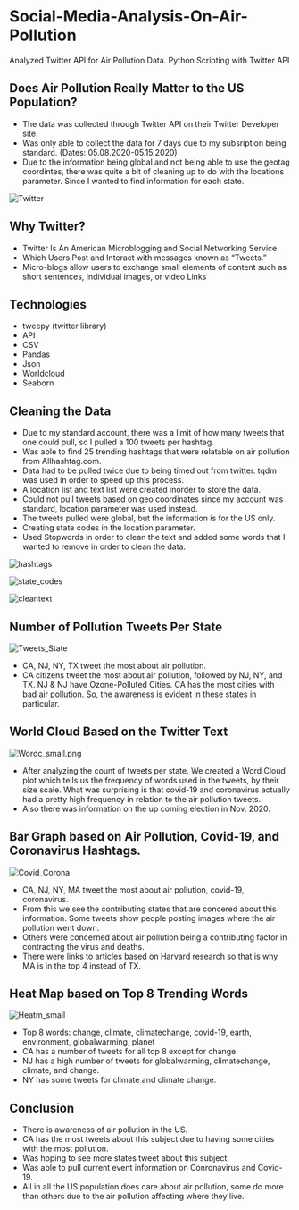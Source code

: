 # Social-Media-Analysis-On-Air-Pollution
Analyzed Twitter API for Air Pollution Data. Python Scripting with Twitter API


## Does Air Pollution Really Matter to the US Population?
* The data was collected through Twitter API on their Twitter Developer site. 
* Was only able to collect the data for 7 days due to my subsription being standard. (Dates: 05.08.2020-05.15.2020)
* Due to the information being global and not being able to use the geotag coordintes, 
  there was quite a bit of cleaning up to do with the locations parameter. Since I wanted
  to find information for each state. 

![Twitter](images/Twitter.png)
## Why Twitter?
* Twitter Is An American Microblogging and Social Networking Service.
* Which Users Post and Interact with messages known as “Tweets.”
* Micro-blogs allow users to exchange small elements of content such as short sentences, individual images, or video Links

## Technologies
* tweepy (twitter library)
* API
* CSV
* Pandas
* Json
* Worldcloud
* Seaborn 

## Cleaning the Data
* Due to my standard account, there was a limit of how many tweets that one could pull, so I pulled a 100 tweets per hashtag. 
* Was able to find 25 trending hashtags that were relatable on air pollution from Allhashtag.com. 
* Data had to be pulled twice due to being timed out from twitter. tqdm was used in order to speed up this process.
* A location list and text list were created inorder to store the data.
* Could not pull tweets based on geo coordinates since my account was standard, location parameter was used instead.
* The tweets pulled were global, but the information is for the US only. 
* Creating state codes in the location parameter. 
* Used Stopwords in order to clean the text and added some words that I wanted to remove in order to clean the data.

![hashtags](images/hashtags.png)

![state_codes](images/state_codes.png)

![cleantext](images/cleantext.png)


## Number of Pollution Tweets Per State
![Tweets_State](images/Tweets_State.png)

* CA, NJ, NY, TX tweet the most about air pollution.
* CA citizens tweet the most about air pollution, followed by NJ, NY, and TX. NJ & NJ have Ozone-Polluted Cities. CA has the       most cities with bad air pollution. So, the awareness is evident in these states in particular. 



## World Cloud Based on the Twitter Text
![Wordc_small.png](images/Wordc_small.png)


* After analyzing the count of tweets per state. We created a Word Cloud plot which tells us the frequency of words used in the tweets, by their size scale. What was surprising is that covid-19 and coronavirus actually had a pretty high frequency in relation to the air pollution tweets.
* Also there was information on the up coming election in Nov. 2020.


## Bar Graph based on Air Pollution, Covid-19, and Coronavirus Hashtags.  
![Covid_Corona](images/Covid_Corona.png)

* CA, NJ, NY, MA tweet the most about air pollution, covid-19, coronavirus.
* From this we see the contributing states that are concered about this information.  Some tweets show people posting images       where the air pollution went down.
* Others were concerned about air pollution being a contributing factor in contracting the virus and deaths.
* There were links to articles based on Harvard research so that is why MA is in the top 4 instead of TX. 

## Heat Map based on Top 8 Trending Words 
![Heatm_small](images/Heatm_small.png)

* Top 8 words: change, climate, climatechange, covid-19, earth, environment,  globalwarming, planet
* CA has a number of tweets for all top 8 except for change.
* NJ has a high number of tweets for globalwarming, climatechange, climate, and change.
* NY has some tweets for climate and climate change.

## Conclusion
* There is awareness of air pollution in the US.  
* CA has the most tweets about this subject due to having some cities with the most pollution. 
* Was hoping to see more states tweet about this subject.
* Was able to pull current event information on Conronavirus and Covid-19. 
* All in all the US population does care about air pollution, some do more than others due to the air pollution affecting where they live. 

